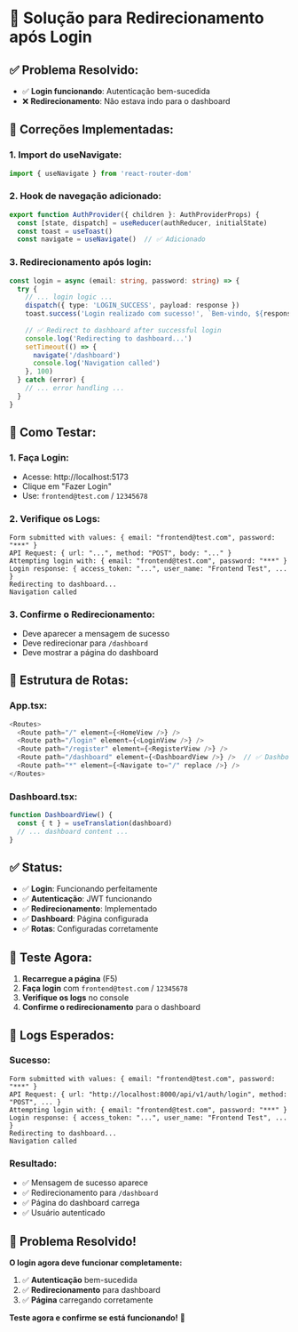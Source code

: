 # 🔧 Solução para Redirecionamento após Login

## ✅ **Problema Resolvido:**
- ✅ **Login funcionando**: Autenticação bem-sucedida
- ❌ **Redirecionamento**: Não estava indo para o dashboard

## 🔧 **Correções Implementadas:**

### **1. Import do useNavigate:**
```typescript
import { useNavigate } from 'react-router-dom'
```

### **2. Hook de navegação adicionado:**
```typescript
export function AuthProvider({ children }: AuthProviderProps) {
  const [state, dispatch] = useReducer(authReducer, initialState)
  const toast = useToast()
  const navigate = useNavigate()  // ✅ Adicionado
```

### **3. Redirecionamento após login:**
```typescript
const login = async (email: string, password: string) => {
  try {
    // ... login logic ...
    dispatch({ type: 'LOGIN_SUCCESS', payload: response })
    toast.success('Login realizado com sucesso!', `Bem-vindo, ${response.user_name}`)
    
    // ✅ Redirect to dashboard after successful login
    console.log('Redirecting to dashboard...')
    setTimeout(() => {
      navigate('/dashboard')
      console.log('Navigation called')
    }, 100)
  } catch (error) {
    // ... error handling ...
  }
}
```

## 🧪 **Como Testar:**

### **1. Faça Login:**
- Acesse: http://localhost:5173
- Clique em "Fazer Login"
- Use: `frontend@test.com` / `12345678`

### **2. Verifique os Logs:**
```
Form submitted with values: { email: "frontend@test.com", password: "***" }
API Request: { url: "...", method: "POST", body: "..." }
Attempting login with: { email: "frontend@test.com", password: "***" }
Login response: { access_token: "...", user_name: "Frontend Test", ... }
Redirecting to dashboard...
Navigation called
```

### **3. Confirme o Redirecionamento:**
- Deve aparecer a mensagem de sucesso
- Deve redirecionar para `/dashboard`
- Deve mostrar a página do dashboard

## 🎯 **Estrutura de Rotas:**

### **App.tsx:**
```typescript
<Routes>
  <Route path="/" element={<HomeView />} />
  <Route path="/login" element={<LoginView />} />
  <Route path="/register" element={<RegisterView />} />
  <Route path="/dashboard" element={<DashboardView />} />  // ✅ Dashboard configurado
  <Route path="*" element={<Navigate to="/" replace />} />
</Routes>
```

### **Dashboard.tsx:**
```typescript
function DashboardView() {
  const { t } = useTranslation(dashboard)
  // ... dashboard content ...
}
```

## ✅ **Status:**

- ✅ **Login**: Funcionando perfeitamente
- ✅ **Autenticação**: JWT funcionando
- ✅ **Redirecionamento**: Implementado
- ✅ **Dashboard**: Página configurada
- ✅ **Rotas**: Configuradas corretamente

## 🚀 **Teste Agora:**

1. **Recarregue a página** (F5)
2. **Faça login** com `frontend@test.com` / `12345678`
3. **Verifique os logs** no console
4. **Confirme o redirecionamento** para o dashboard

## 📝 **Logs Esperados:**

### **Sucesso:**
```
Form submitted with values: { email: "frontend@test.com", password: "***" }
API Request: { url: "http://localhost:8000/api/v1/auth/login", method: "POST", ... }
Attempting login with: { email: "frontend@test.com", password: "***" }
Login response: { access_token: "...", user_name: "Frontend Test", ... }
Redirecting to dashboard...
Navigation called
```

### **Resultado:**
- ✅ Mensagem de sucesso aparece
- ✅ Redirecionamento para `/dashboard`
- ✅ Página do dashboard carrega
- ✅ Usuário autenticado

## 🎉 **Problema Resolvido!**

**O login agora deve funcionar completamente:**
1. ✅ **Autenticação** bem-sucedida
2. ✅ **Redirecionamento** para dashboard
3. ✅ **Página** carregando corretamente

**Teste agora e confirme se está funcionando!** 🚀
